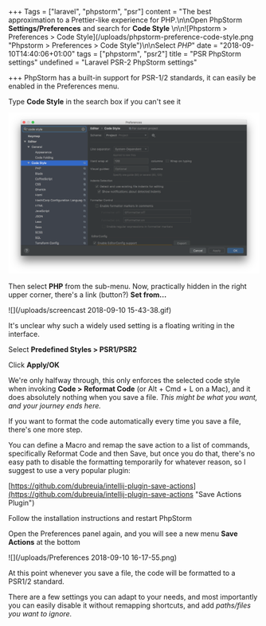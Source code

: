 +++
Tags = ["laravel", "phpstorm", "psr"]
content = "The best approximation to a Prettier-like experience for PHP.\n\nOpen PhpStorm **Settings/Preferences** and search for **Code Style** \n\n![Phpstorm > Preferences > Code Style](/uploads/phpstorm-preference-code-style.png \"Phpstorm > Preferences > Code Style\")\n\nSelect *PHP*"
date = "2018-09-10T14:40:06+01:00"
tags = ["phpstorm", "psr2"]
title = "PSR PhpStorm settings"
undefined = "Laravel PSR-2 PhpStorm settings"

+++
PhpStorm has a built-in support for PSR-1/2 standards, it can easily be enabled in the Preferences menu.

Type **Code Style** in the search box if you can't see it

![](/uploads/phpstorm-preference-code-style.png)

Then select **PHP** from the sub-menu. Now, practically hidden in the right upper corner, there's a link (button?) **Set from...**

![](/uploads/screencast 2018-09-10 15-43-38.gif)

It's unclear why such a widely used setting is a floating writing in the interface.

Select **Predefined Styles > PSR1/PSR2**

Click **Apply/OK**

We're only halfway through, this only enforces the selected code style when invoking **Code > Reformat Code** (or Alt + Cmd + L on a Mac), and it does absolutely nothing when you save a file. _This might be what you want, and your journey ends here._

If you want to format the code automatically every time you save a file, there's one more step.

You can define a Macro and remap the save action to a list of  commands, specifically Reformat Code and then Save, but once you do that, there's no easy path to disable the formatting temporarily for whatever reason, so I suggest to use a very popular plugin:

[https://github.com/dubreuia/intellij-plugin-save-actions](https://github.com/dubreuia/intellij-plugin-save-actions "Save Actions Plugin")

Follow the installation instructions and restart PhpStorm

Open the Preferences panel again, and you will see a new menu **Save Actions** at the bottom

![](/uploads/Preferences 2018-09-10 16-17-55.png)

At this point whenever you save a file, the code will be formatted to a PSR1/2 standard.

There are a few settings you can adapt to your needs, and most importantly you can easily disable it without remapping shortcuts, and add _paths/files you want to ignore._